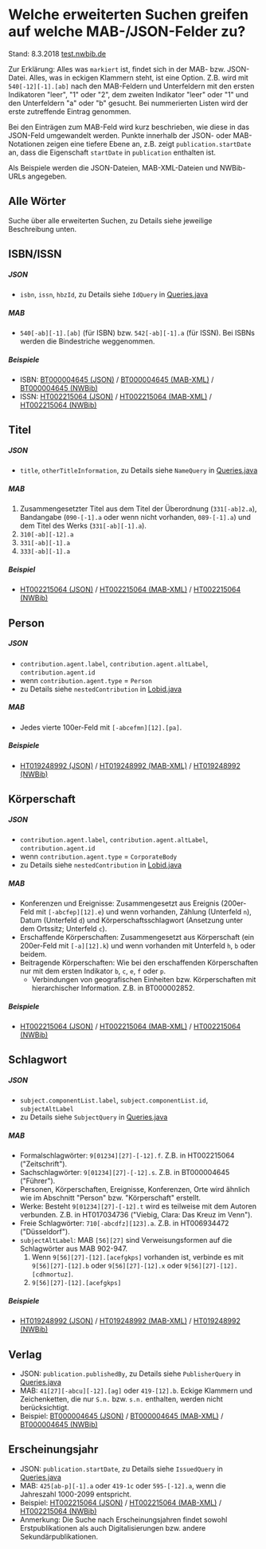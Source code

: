 # Welche erweiterten Suchen greifen auf welche MAB-/JSON-Felder zu?

Stand: 8.3.2018 [test.nwbib.de](test.nwbib.de)

Zur Erklärung: Alles was `markiert` ist, findet sich in der MAB- bzw. JSON-Datei. Alles, was in eckigen Klammern steht, ist eine Option. Z.B. wird mit `540[-12][-1].[ab]` nach den MAB-Feldern und Unterfeldern mit den ersten Indikatoren "leer", "1" oder "2", dem zweiten Indikator "leer" oder "1" und den Unterfeldern "a" oder "b" gesucht. Bei nummerierten Listen wird der erste zutreffende Eintrag genommen.

Bei den Einträgen zum MAB-Feld wird kurz beschrieben, wie diese in das JSON-Feld umgewandelt werden. Punkte innerhalb der JSON- oder MAB-Notationen zeigen eine tiefere Ebene an, z.B. zeigt `publication.startDate` an, dass die Eigenschaft `startDate` in `publication` enthalten ist.

Als Beispiele werden die JSON-Dateien, MAB-XML-Dateien und NWBib-URLs angegeben.

## Alle Wörter

Suche über alle erweiterten Suchen, zu Details siehe jeweilige Beschreibung unten.

## ISBN/ISSN

##### JSON

* `isbn`, `issn`, `hbzId`, zu Details siehe `IdQuery` in [Queries.java](https://github.com/hbz/lobid-resources/blob/master/web/app/controllers/resources/Queries.java)

##### MAB

* `540[-ab][-1].[ab]` (für ISBN) bzw. `542[-ab][-1].a` (für ISSN). Bei ISBNs werden die Bindestriche weggenommen.

##### Beispiele

* ISBN: [BT000004645 (JSON)](http://lobid.org/resources/BT000004645.json) / [BT000004645 (MAB-XML)](http://lobid.org/hbz01/BT000004645) / [BT000004645 (NWBib)](https://nwbib.de/BT000004645)
* ISSN: [HT002215064 (JSON)](http://lobid.org/resources/HT002215064.json) / [HT002215064 (MAB-XML)](http://lobid.org/hbz01/HT002215064) / [HT002215064 (NWBib)](https://nwbib.de/HT002215064)

## Titel

##### JSON

* `title`, `otherTitleInformation`, zu Details siehe `NameQuery` in [Queries.java](https://github.com/hbz/lobid-resources/blob/master/web/app/controllers/resources/Queries.java)

##### MAB

1. Zusammengesetzter Titel aus dem Titel der Überordnung (`331[-ab]2.a`), Bandangabe (`090-[-1].a` oder wenn nicht vorhanden, `089-[-1].a`) und dem Titel des Werks (`331[-ab][-1].a`).
2. `310[-ab][-12].a`
3. `331[-ab][-1].a`
4. `333[-ab][-1].a`

##### Beispiel

* [HT002215064 (JSON)](http://lobid.org/resources/HT002215064.json) / [HT002215064 (MAB-XML)](http://lobid.org/hbz01/HT002215064) / [HT002215064 (NWBib)](https://nwbib.de/HT002215064)

## Person

##### JSON

* `contribution.agent.label`, `contribution.agent.altLabel`, `contribution.agent.id`
* wenn `contribution.agent.type` = `Person`
* zu Details siehe `nestedContribution` in [Lobid.java](https://github.com/hbz/nwbib/blob/master/app/controllers/nwbib/Lobid.java)

##### MAB

* Jedes vierte 100er-Feld mit `[-abcefmn][12].[pa]`.

##### Beispiele

* [HT019248992 (JSON)](http://lobid.org/resources/HT019248992.json) / [HT019248992 (MAB-XML)](http://lobid.org/hbz01/HT019248992) / [HT019248992 (NWBib)](https://nwbib.de/HT019248992)

## Körperschaft

##### JSON

* `contribution.agent.label`, `contribution.agent.altLabel`, `contribution.agent.id`
* wenn `contribution.agent.type` = `CorporateBody`
* zu Details siehe `nestedContribution` in [Lobid.java](https://github.com/hbz/nwbib/blob/master/app/controllers/nwbib/Lobid.java)

##### MAB 

* Konferenzen und Ereignisse: Zusammengesetzt aus Ereignis (200er-Feld mit `[-abcfep][12].e`) und wenn vorhanden, Zählung (Unterfeld `n`), Datum (Unterfeld `d`) und Körperschaftsschlagwort (Ansetzung unter dem Ortssitz; Unterfeld `c`).
* Erschaffende Körperschaften: Zusammengesetzt aus Körperschaft (ein 200er-Feld mit `[-a][12].k`) und wenn vorhanden mit Unterfeld `h`, `b` oder beidem.
* Beitragende Körperschaften: Wie bei den erschaffenden Körperschaften nur mit dem ersten Indikator `b`, `c`, `e`, `f` oder `p`.
	* Verbindungen von geografischen Einheiten bzw. Körperschaften mit hierarchischer Information. Z.B. in BT000002852.

##### Beispiele

* [HT002215064 (JSON)](http://lobid.org/resources/HT002215064.json) / [HT002215064 (MAB-XML)](http://lobid.org/hbz01/HT002215064) / [HT002215064 (NWBib)](https://nwbib.de/HT002215064)

## Schlagwort

##### JSON

* `subject.componentList.label`, `subject.componentList.id`, `subjectAltLabel`
* zu Details siehe `SubjectQuery` in [Queries.java](https://github.com/hbz/lobid-resources/blob/master/web/app/controllers/resources/Queries.java)

##### MAB

* Formalschlagwörter: `9[01234][27]-[-12].f`. Z.B. in HT002215064 ("Zeitschrift").
* Sachschlagwörter: `9[01234][27]-[-12].s`. Z.B. in BT000004645 ("Führer").
* Personen, Körperschaften, Ereignisse, Konferenzen, Orte wird ähnlich wie im Abschnitt "Person" bzw. "Körperschaft" erstellt.
* Werke: Besteht `9[01234][27]-[-12].t` wird es teilweise mit dem Autoren verbunden. Z.B. in HT017034736 ("Viebig, Clara: Das Kreuz im Venn").
* Freie Schlagwörter: `710[-abcdfz][123].a`. Z.B. in HT006934472 ("Düsseldorf").
* `subjectAltLabel`: MAB `[56][27]` sind Verweisungsformen auf die Schlagwörter aus MAB 902-947.
	1. Wenn `9[56][27]-[12].[acefgkps]` vorhanden ist, verbinde es mit `9[56][27]-[12].b` oder `9[56][27]-[12].x` oder `9[56][27]-[12].[cdhmortuz]`.
	2. `9[56][27]-[12].[acefgkps]`

##### Beispiele

* [HT019248992 (JSON)](http://lobid.org/resources/HT019248992.json) / [HT019248992 (MAB-XML)](http://lobid.org/hbz01/HT019248992) / [HT019248992 (NWBib)](https://nwbib.de/HT019248992)

## Verlag

* JSON: `publication.publishedBy`, zu Details siehe `PublisherQuery` in [Queries.java](https://github.com/hbz/lobid-resources/blob/master/web/app/controllers/resources/Queries.java)
* MAB: `41[27][-abcu][-12].[ag]` oder `419-[12].b`. Eckige Klammern und Zeichenketten, die nur `S.n.` bzw. `s.n.` enthalten, werden nicht berücksichtigt.
* Beispiel: [BT000004645 (JSON)](http://lobid.org/resources/BT000004645.json) / [BT000004645 (MAB-XML)](http://lobid.org/hbz01/BT000004645) / [BT000004645 (NWBib)](https://nwbib.de/BT000004645)

## Erscheinungsjahr

* JSON: `publication.startDate`, zu Details siehe `IssuedQuery` in [Queries.java](https://github.com/hbz/lobid-resources/blob/master/web/app/controllers/resources/Queries.java)
* MAB: `425[ab-p][-1].a` oder `419-1c` oder `595-[-12].a`, wenn die Jahreszahl 1000-2099 entspricht.
* Beispiel: [HT002215064 (JSON)](https://test.nwbib.de/HT002215064) / [HT002215064 (MAB-XML)](http://lobid.org/hbz01/HT002215064) / [HT002215064 (NWBib)](https://nwbib.de/HT002215064)
* Anmerkung: Die Suche nach Erscheinungsjahren findet sowohl Erstpublikationen als auch Digitalisierungen bzw. andere Sekundärpublikationen. 
